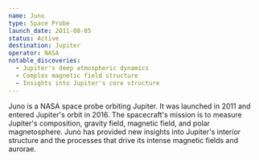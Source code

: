 ```yaml
---
name: Juno
type: Space Probe
launch_date: 2011-08-05
status: Active
destination: Jupiter
operator: NASA
notable_discoveries:
  - Jupiter's deep atmospheric dynamics
  - Complex magnetic field structure
  - Insights into Jupiter's core structure
---
```


Juno is a NASA space probe orbiting Jupiter. It was launched in 2011 and entered Jupiter's orbit in 2016. The spacecraft's mission is to measure Jupiter's composition, gravity field, magnetic field, and polar magnetosphere. Juno has provided new insights into Jupiter's interior structure and the processes that drive its intense magnetic fields and aurorae.
